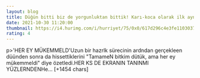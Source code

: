 ```yaml
--- 
layout: blog
title: Düğün bitti biz de yorgunluktan bittik! Karı-koca olarak ilk ayna pozumuz
date: 2021-10-30 11:20:00
thumbnail: https://i4.hurimg.com/i/hurriyet/75/0x0/617d296c4e3fe1103037e445.jpg
rating: 4
---
```

p&gt;'HER EY MÜKEMMELD'Uzun bir hazrlk sürecinin ardndan gerçekleen düünden sonra da hissettiklerini "TamameN bitkim dütük, ama her ey mükemmeldi" diye özetledi.HER KS DE EKRANIN TANINMI YÜZLERNDENHe… [+1454 chars]
